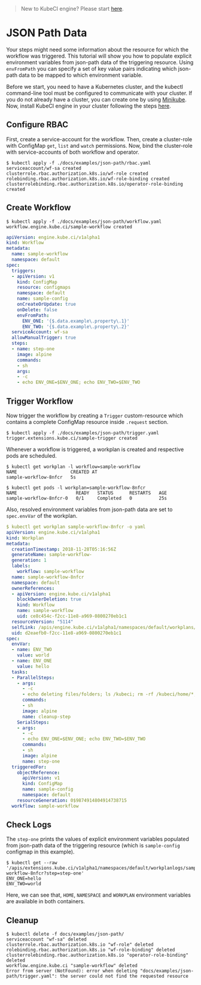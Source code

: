> New to KubeCI engine? Please start [here](/docs/concepts/README.md).

# JSON Path Data

Your steps might need some information about the resource for which the workflow was triggered. This tutorial will show you how to populate explicit environment variables from json-path data of the triggering resource. Using `envFromPath` you can specify a set of key value pairs indicating which json-path data to be mapped to which environment variable.

Before we start, you need to have a Kubernetes cluster, and the kubectl command-line tool must be configured to communicate with your cluster. If you do not already have a cluster, you can create one by using [Minikube](https://github.com/kubernetes/minikube). Now, install KubeCI engine in your cluster following the steps [here](/docs/setup/install.md).

## Configure RBAC

First, create a service-account for the workflow. Then, create a cluster-role with ConfigMap `get`, `list` and `watch` permissions. Now, bind the cluster-role with service-accounts of both workflow and operator.

```console
$ kubectl apply -f ./docs/examples/json-path/rbac.yaml
serviceaccount/wf-sa created
clusterrole.rbac.authorization.k8s.io/wf-role created
rolebinding.rbac.authorization.k8s.io/wf-role-binding created
clusterrolebinding.rbac.authorization.k8s.io/operator-role-binding created
```

## Create Workflow

```console
$ kubectl apply -f ./docs/examples/json-path/workflow.yaml
workflow.engine.kube.ci/sample-workflow created
```

```yaml
apiVersion: engine.kube.ci/v1alpha1
kind: Workflow
metadata:
  name: sample-workflow
  namespace: default
spec:
  triggers:
  - apiVersion: v1
    kind: ConfigMap
    resource: configmaps
    namespace: default
    name: sample-config
    onCreateOrUpdate: true
    onDelete: false
    envFromPath:
      ENV_ONE: '{$.data.example\.property\.1}'
      ENV_TWO: '{$.data.example\.property\.2}'
  serviceAccount: wf-sa
  allowManualTrigger: true
  steps:
  - name: step-one
    image: alpine
    commands:
    - sh
    args:
    - -c
    - echo ENV_ONE=$ENV_ONE; echo ENV_TWO=$ENV_TWO
```

## Trigger Workflow

Now trigger the workflow by creating a `Trigger` custom-resource which contains a complete ConfigMap resource inside `.request` section.

```console
$ kubectl apply -f ./docs/examples/json-path/trigger.yaml
trigger.extensions.kube.ci/sample-trigger created
```

Whenever a workflow is triggered, a workplan is created and respective pods are scheduled.

```console
$ kubectl get workplan -l workflow=sample-workflow
NAME                    CREATED AT
sample-workflow-8nfcr   5s
```

```console
$ kubectl get pods -l workplan=sample-workflow-8nfcr
NAME                      READY   STATUS      RESTARTS   AGE
sample-workflow-8nfcr-0   0/1     Completed   0          25s
```

Also, resolved environment variables from json-path data are set to `spec.envVar` of the workplan.

```yaml
$ kubectl get workplan sample-workflow-8nfcr -o yaml
apiVersion: engine.kube.ci/v1alpha1
kind: Workplan
metadata:
  creationTimestamp: 2018-11-28T05:16:56Z
  generateName: sample-workflow-
  generation: 1
  labels:
    workflow: sample-workflow
  name: sample-workflow-8nfcr
  namespace: default
  ownerReferences:
  - apiVersion: engine.kube.ci/v1alpha1
    blockOwnerDeletion: true
    kind: Workflow
    name: sample-workflow
    uid: ce8c454c-f2cc-11e8-a969-0800270eb1c1
  resourceVersion: "5114"
  selfLink: /apis/engine.kube.ci/v1alpha1/namespaces/default/workplans/sample-workflow-8nfcr
  uid: d2eaefb0-f2cc-11e8-a969-0800270eb1c1
spec:
  envVar:
  - name: ENV_TWO
    value: world
  - name: ENV_ONE
    value: hello
  tasks:
  - ParallelSteps:
    - args:
      - -c
      - echo deleting files/folders; ls /kubeci; rm -rf /kubeci/home/*; rm -rf /kubeci/workspace/*
      commands:
      - sh
      image: alpine
      name: cleanup-step
    SerialSteps:
    - args:
      - -c
      - echo ENV_ONE=$ENV_ONE; echo ENV_TWO=$ENV_TWO
      commands:
      - sh
      image: alpine
      name: step-one
  triggeredFor:
    objectReference:
      apiVersion: v1
      kind: ConfigMap
      name: sample-config
      namespace: default
    resourceGeneration: 0$9874914804914738715
  workflow: sample-workflow
```

## Check Logs

The `step-one` prints the values of explicit environment variables populated from json-path data of the triggering resource (which is `sample-config` configmap in this example).

```console
$ kubectl get --raw '/apis/extensions.kube.ci/v1alpha1/namespaces/default/workplanlogs/sample-workflow-8nfcr?step=step-one'
ENV_ONE=hello
ENV_TWO=world
```

Here, we can see that, `HOME`, `NAMESPACE` and `WORKPLAN` environment variables are available in both containers.

## Cleanup

```console
$ kubectl delete -f docs/examples/json-path/
serviceaccount "wf-sa" deleted
clusterrole.rbac.authorization.k8s.io "wf-role" deleted
rolebinding.rbac.authorization.k8s.io "wf-role-binding" deleted
clusterrolebinding.rbac.authorization.k8s.io "operator-role-binding" deleted
workflow.engine.kube.ci "sample-workflow" deleted
Error from server (NotFound): error when deleting "docs/examples/json-path/trigger.yaml": the server could not find the requested resource
```
